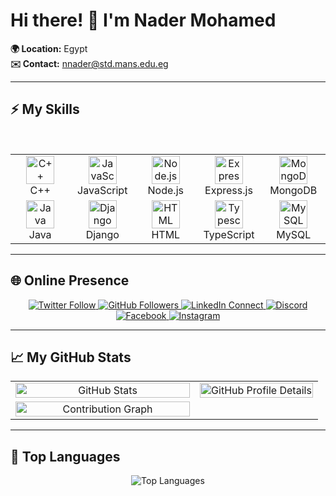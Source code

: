 # Hi there! 👋 I'm Nader Mohamed  
**🌍 Location:** Egypt  
**✉️ Contact:** [nnader@std.mans.edu.eg](mailto:nnader@std.mans.edu.eg)  

---

## ⚡ My Skills  
<br />  
<table align="center">  
  <tr>  
    <td align="center" width="90">  
      <img src="https://techstack-generator.vercel.app/cpp-icon.svg" alt="C++" width="45" height="45" />  
      <br>C++  
    </td>  
    <td align="center" width="90">  
      <img src="https://skillicons.dev/icons?i=js" width="45" height="45" alt="JavaScript" />  
      <br>JavaScript  
    </td>  
    <td align="center" width="90">  
      <img src="https://skillicons.dev/icons?i=nodejs" width="45" height="45" alt="Node.js" />  
      <br>Node.js  
    </td>  
    <td align="center" width="90">  
      <img src="https://skillicons.dev/icons?i=express" width="45" height="45" alt="Express.js" />  
      <br>Express.js  
    </td>  
    <td align="center" width="90">  
      <img src="https://skillicons.dev/icons?i=mongodb" width="45" height="45" alt="MongoDB" />  
      <br>MongoDB  
    </td>  
  </tr>  
  <tr>  
    <td align="center" width="90">  
      <img src="https://skillicons.dev/icons?i=java" width="45" height="45" alt="Java" />  
      <br>Java  
    </td>  
    <td align="center" width="90">  
      <img src="https://skillicons.dev/icons?i=Django" width="45" height="45" alt="Django" />  
      <br>Django  
    </td>  
    <td align="center" width="90">  
      <img src="https://skillicons.dev/icons?i=html" width="45" height="45" alt="HTML" />  
      <br>HTML  
    </td>  
    <td align="center" width="90">  
      <img src="https://skillicons.dev/icons?i=typescript" width="45" height="45" alt="Typescript" />  
      <br>TypeScript  
    </td>  
    <td align="center" width="90">  
      <img src="https://skillicons.dev/icons?i=mysql" width="45" height="45" alt="MySQL" />  
      <br>MySQL  
    </td>  
  </tr>  
</table>  

---

## 🌐 Online Presence  
<p align="center">  
  <a href="https://twitter.com/Nader_Moh325">  
    <img src="https://img.shields.io/twitter/follow/Nader_Moh325?logo=twitter&style=for-the-badge&color=0891b2&labelColor=1c1917" alt="Twitter Follow" />  
  </a>  
  <a href="https://github.com/NaderMohamed325">  
    <img src="https://img.shields.io/github/followers/NaderMohamed325?logo=github&style=for-the-badge&color=0891b2&labelColor=1c1917" alt="GitHub Followers" />  
  </a>  
  <a href="https://www.linkedin.com/in/nader-mohamed-b85531234">  
    <img src="https://img.shields.io/badge/LinkedIn-Connect-blue?style=for-the-badge&logo=linkedin" alt="LinkedIn Connect" />  
  </a>  
  <a href="https://discord.com/users/607261528915181568">  
    <img src="https://img.shields.io/badge/Discord-Join-7289DA?style=for-the-badge&logo=discord" alt="Discord" />  
  </a>  
  <a href="https://www.facebook.com/Nader3250">  
    <img src="https://img.shields.io/badge/Facebook-Follow-1877F2?style=for-the-badge&logo=facebook" alt="Facebook" />  
  </a>  
  <a href="http://www.instagram.com/nader_325_0">  
    <img src="https://img.shields.io/badge/Instagram-Follow-E4405F?style=for-the-badge&logo=instagram" alt="Instagram" />  
  </a>  
</p>  

---

## 📈 My GitHub Stats  
<table align="center">  
  <tr>  
    <td align="center" width="45%">  
      <img width="100%" src="https://gh-readme-profile.vercel.app/api?username=NaderMohamed325&theme=neon-dark&hide_border=true" alt="GitHub Stats" />  
    </td>  
    <td align="center" width="55%">  
      <img width="100%" src="https://github-profile-summary-cards.vercel.app/api/cards/profile-details?username=NaderMohamed325&theme=2077" alt="GitHub Profile Details" />  
    </td>  
  </tr>  
    <td align="center" width="60%">  
      <img width="100%" src="https://github-readme-activity-graph.vercel.app/graph/?username=NaderMohamed325&theme=react-dark&hide_border=true" alt="Contribution Graph" />  
    </td>  
  </tr>  
</table>  
 

---

## 🚀 Top Languages  
<p align="center">  
  <img src="https://github-readme-stats.vercel.app/api/top-langs/?username=NaderMohamed325&langs_count=10&layout=compact&title_color=0891b2&text_color=ffffff&icon_color=0891b2&bg_color=1c1917&hide_border=true" alt="Top Languages" />  
</p>  
